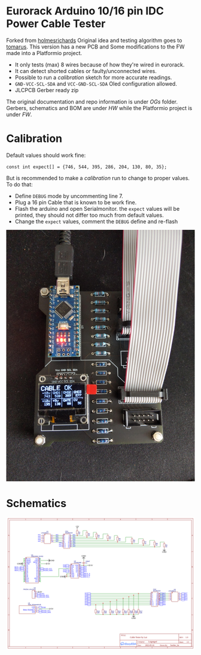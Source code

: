 Eurorack Arduino 10/16 pin IDC Power Cable Tester
=================================================

Forked from [holmesrichards](https://github.com/holmesrichards/cabletester) Original idea and testing algorithm goes to [tomarus](https://github.com/tomarus/cabletester ). This version has a new PCB and Some modifications to the FW made into a Platformio project.

* It only tests (max) 8 wires because of how they're wired in eurorack.
* It can detect shorted cables or faulty/unconnected wires.
* Possible to run a _calibration_ sketch for more accurate readings.
* `GND-VCC-SCL-SDA` and `VCC-GND-SCL-SDA` Oled configuration allowed.
* JLCPCB Gerber ready zip

The original documentation and repo information is under _OGs_ folder. Gerbers, schematics and BOM are under _HW_ while the Platformio project is under _FW_.

# Calibration

Default values should work fine:
```
const int expect[] = {746, 544, 395, 286, 204, 130, 80, 35};
```
But is recommended to make a _calibration_ run to change to proper values. To do that:
- Define `DEBUG` mode by uncommenting line 7. 
- Plug a 16 pin Cable that is known to be work fine. 
- Flash the arduino and open Serialmonitor. the `expect` values will be printed, they should not differ too much from default values. 
- Change the `expect` values, comment the `DEBUG` define and re-flash

![picture](docs/cabletester.jpg)

# Schematics

![schematics](docs/schematic.png)
